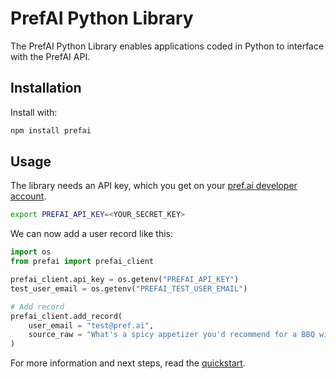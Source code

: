 
# PrefAI Python Library

The PrefAI Python Library enables applications coded in Python to interface with the PrefAI API.

## Installation

Install with:

```bash
npm install prefai
```

## Usage

The library needs an API key, which you get on your [pref.ai developer account](https://pref.ai/dev/account/keys).

```bash
export PREFAI_API_KEY=<YOUR_SECRET_KEY>
```

<!-- You're now ready for your first API request. Let's imagine that our AI service has had the following conversation with a user whose email is `test@pref.ai`:

> User: What's a spicy appetizer you'd recommend for a BBQ with 6 people?
> AI: Sure, a great appetizer for a barbecue is Grilled Jalapeño Poppers. Here's a simple recipe: ...
> User: Thanks but can you give me something without cheese? -->

We can now add a user record like this:

```python
import os
from prefai import prefai_client

prefai_client.api_key = os.getenv("PREFAI_API_KEY")
test_user_email = os.getenv("PREFAI_TEST_USER_EMAIL")

# Add record
prefai_client.add_record(
    user_email = "test@pref.ai",
    source_raw = "What's a spicy appetizer you'd recommend for a BBQ with 6 people?",
)
```

For more information and next steps, read the [quickstart](https://pref.ai/dev/docs/quickstart).

